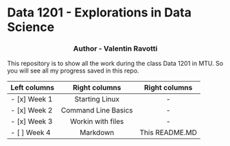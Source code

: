 # Data 1201 - Explorations in Data Science
<h3 align="center">Author - Valentin Ravotti</h3>

This repository is to show all the work during the class Data 1201 in MTU. So you will see all my progress saved in this repo.

| Left columns  | Right columns | Right columns |
| ------------- |:-------------:|:-------------:|
| - [x] Week 1  | Starting Linux | -     |
| - [x] Week 2  | Command Line Basics     | -     |
| - [x] Week 3  | Workin with files     | -     |
| - [ ] Week 4  | Markdown   | This README.MD     |
  
  

